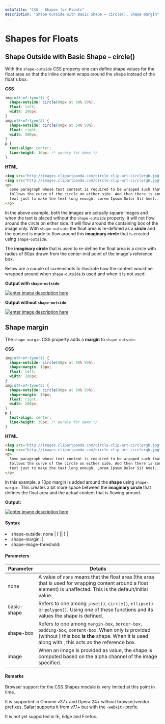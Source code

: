 ```yaml
---
metaTitle: "CSS - Shapes for Floats"
description: "Shape Outside with Basic Shape – circle(), Shape margin"
---
```


# Shapes for Floats

## Shape Outside with Basic Shape – circle()

With the `shape-outside` CSS property one can define shape values for the float area so that the inline content wraps around the shape instead of the float's box.

**CSS**

```css
img:nth-of-type(1) {
  shape-outside: circle(80px at 50% 50%);
  float: left;
  width: 200px;
}
img:nth-of-type(2) {
  shape-outside: circle(80px at 50% 50%);
  float: right;
  width: 200px;
}
p {
  text-align: center;
  line-height: 30px; /* purely for demo */
}
```

**HTML**

```html
<img src="http://images.clipartpanda.com/circle-clip-art-circlergb.jpg" />
<img src="http://images.clipartpanda.com/circle-clip-art-circlergb.jpg" />
<p>
  Some paragraph whose text content is required to be wrapped such that it
  follows the curve of the circle on either side. And then there is some filler
  text just to make the text long enough. Lorem Ipsum Dolor Sit Amet....
</p>
```

In the above example, both the images are actually square images and when the text is placed without the `shape-outside` property, it will not flow around the circle on either side. It will flow around the containing box of the image only. With `shape-outside` the float area is re-defined as a **circle** and the content is made to flow around this **imaginary circle** that is created using `shape-outside`.

The **imaginary circle** that is used to re-define the float area is a circle with radius of 80px drawn from the center-mid point of the image's reference box.

Below are a couple of screenshots to illustrate how the content would be wrapped around when `shape-outside` is used and when it is not used.

**Output with `shape-outside`**

[<img src="http://i.stack.imgur.com/xbFg3m.png" alt="enter image description here" />](http://i.stack.imgur.com/xbFg3m.png)

**Output without `shape-outside`**

[<img src="http://i.stack.imgur.com/umeRym.png" alt="enter image description here" />](http://i.stack.imgur.com/umeRym.png)

## Shape margin

The `shape-margin` CSS property adds a **margin** to `shape-outside`.

**CSS**

```css
img:nth-of-type(1) {
  shape-outside: circle(80px at 50% 50%);
  shape-margin: 10px;
  float: left;
  width: 200px;
}
img:nth-of-type(2) {
  shape-outside: circle(80px at 50% 50%);
  shape-margin: 10px;
  float: right;
  width: 200px;
}
p {
  text-align: center;
  line-height: 30px; /* purely for demo */
}
```

**HTML**

```html
<img src="http://images.clipartpanda.com/circle-clip-art-circlergb.jpg" />
<img src="http://images.clipartpanda.com/circle-clip-art-circlergb.jpg" />
<p>
  Some paragraph whose text content is required to be wrapped such that it
  follows the curve of the circle on either side. And then there is some filler
  text just to make the text long enough. Lorem Ipsum Dolor Sit Amet....
</p>
```

In this example, a 10px margin is added around the **shape** using `shape-margin`. This creates a bit more space between the **imaginary circle** that defines the float area and the actual content that is flowing around.

**Output:**

[<img src="http://i.stack.imgur.com/GKLvlm.png" alt="enter image description here" />](http://i.stack.imgur.com/GKLvlm.png)

#### Syntax

<li>
shape-outside: none | [ <basic-shape> || <shape-box> ] | <image>
</li>
<li>
shape-margin: <length> | <percentage>
</li>
<li>
shape-image-threshold: <number>
</li>

#### Parameters

| Parameter   | Details                                                                                                                                                                                                                                      |
| ----------- | -------------------------------------------------------------------------------------------------------------------------------------------------------------------------------------------------------------------------------------------- |
| none        | A value of `none` means that the float area (the area that is used for wrapping content around a float element) is unaffected. This is the default/initial value.                                                                            |
| basic-shape | Refers to one among `inset()`, `circle()`, `ellipse()` or `polygon()`. Using one of these functions and its values the shape is defined.                                                                                                     |
| shape-box   | Refers to one among `margin-box`, `border-box`, `padding-box`, `content-box`. When only <shape-box> is provided (without <basic-shape>) this box **is the** shape. When it is used along with <basic-shape>, this acts as the reference box. |
| image       | When an image is provided as value, the shape is computed based on the alpha channel of the image specified.                                                                                                                                 |

#### Remarks

Browser support for the CSS Shapes module is very limited at this point in time.

It is supported in Chrome v37+ and Opera 24+ without browser/vendor prefixes. Safari supports it from v7.1+ but with the `-webkit-` prefix.

It is not yet supported in IE, Edge and Firefox.
